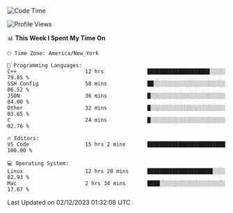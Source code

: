<!--START_SECTION:waka-->
![Code Time](http://img.shields.io/badge/Code%20Time-637%20hrs%2028%20mins-blue)

![Profile Views](http://img.shields.io/badge/Profile%20Views-0-blue)

📊 **This Week I Spent My Time On** 

```text
🕑︎ Time Zone: America/New_York

💬 Programming Languages: 
C++                      12 hrs              ████████████████████░░░░░   79.85 % 
SSH Config               58 mins             ██░░░░░░░░░░░░░░░░░░░░░░░   06.52 % 
JSON                     36 mins             █░░░░░░░░░░░░░░░░░░░░░░░░   04.00 % 
Other                    32 mins             █░░░░░░░░░░░░░░░░░░░░░░░░   03.65 % 
C                        24 mins             █░░░░░░░░░░░░░░░░░░░░░░░░   02.76 % 

🔥 Editors: 
VS Code                  15 hrs 2 mins       █████████████████████████   100.00 % 

💻 Operating System: 
Linux                    12 hrs 28 mins      █████████████████████░░░░   82.93 % 
Mac                      2 hrs 34 mins       ████░░░░░░░░░░░░░░░░░░░░░   17.07 % 
```


 Last Updated on 02/12/2023 01:32:08 UTC
<!--END_SECTION:waka-->
